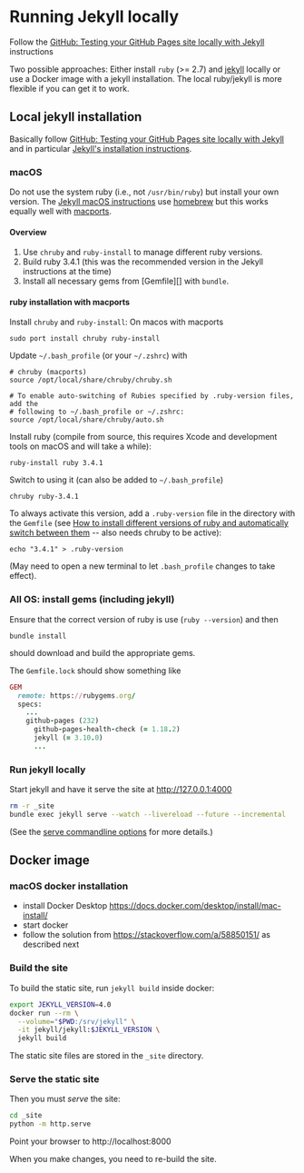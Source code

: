 # Running Jekyll locally

Follow the [GitHub: Testing your GitHub Pages site locally with
Jekyll](https://docs.github.com/en/pages/setting-up-a-github-pages-site-with-jekyll/testing-your-github-pages-site-locally-with-jekyll) instructions

Two possible approaches: Either install `ruby` (>= 2.7) and
[jekyll](https://jekyllrb.com/) locally or use a Docker image with a
jekyll installation. The local ruby/jekyll is more flexible if you can
get it to work.

## Local jekyll installation

Basically follow [GitHub: Testing your GitHub Pages site locally with
Jekyll](https://docs.github.com/en/pages/setting-up-a-github-pages-site-with-jekyll/testing-your-github-pages-site-locally-with-jekyll)
and in particular [Jekyll's  installation
instructions](https://jekyllrb.com/docs/installation/).


### macOS

Do not use the system ruby (i.e., not `/usr/bin/ruby`) but install
your own version. The [Jekyll macOS
instructions](https://jekyllrb.com/docs/installation/macos/) use
[homebrew](https://brew.sh/) but this works equally well with
[macports](https://www.macports.org/). 

#### Overview

1. Use `chruby` and `ruby-install` to manage different ruby versions.
2. Build ruby 3.4.1 (this was the recommended version in the Jekyll
   instructions at the time)
3. Install all necessary gems from [Gemfile][] with `bundle`.


#### ruby installation with macports

Install `chruby` and `ruby-install`: On macos with macports

    sudo port install chruby ruby-install

Update `~/.bash_profile` (or your `~/.zshrc`) with

    # chruby (macports)
    source /opt/local/share/chruby/chruby.sh

    # To enable auto-switching of Rubies specified by .ruby-version files, add the
    # following to ~/.bash_profile or ~/.zshrc:
    source /opt/local/share/chruby/auto.sh

Install ruby (compile from source, this requires Xcode and development
tools on macOS and will take a while):

    ruby-install ruby 3.4.1

Switch to using it (can also be added to `~/.bash_profile`)

    chruby ruby-3.4.1

To always activate this version, add a `.ruby-version` file in the
directory with the `Gemfile` (see [How to install different versions
of ruby and automatically switch between them](https://www.moncefbelyamani.com/how-to-install-xcode-homebrew-git-rvm-ruby-on-mac/#how-to-install-different-versions-of-ruby-and-switch-between-them)
-- also needs chruby to be active):

    echo "3.4.1" > .ruby-version

(May need to open a new terminal to let `.bash_profile` changes to take effect).


### All OS: install gems (including jekyll)

Ensure that the correct version of ruby is use (`ruby --version`) and
then 

    bundle install
	
should download and build the appropriate gems.

The `Gemfile.lock` should show something like
```ruby
GEM
  remote: https://rubygems.org/
  specs:
    ...
    github-pages (232)
      github-pages-health-check (= 1.18.2)
      jekyll (= 3.10.0)
      ...
```

### Run jekyll locally

Start jekyll and have it serve the site at http://127.0.0.1:4000
```bash
rm -r _site
bundle exec jekyll serve --watch --livereload --future --incremental
```

(See the [serve commandline
options](https://jekyllrb.com/docs/configuration/options/#serve-command-options)
for more details.)



## Docker image

### macOS docker installation

- install Docker Desktop https://docs.docker.com/desktop/install/mac-install/
- start docker
- follow the solution from  https://stackoverflow.com/a/58850151/ as
  described next


### Build the site

To build the static site, run `jekyll build` inside docker:
```bash
export JEKYLL_VERSION=4.0
docker run --rm \
  --volume="$PWD:/srv/jekyll" \
  -it jekyll/jekyll:$JEKYLL_VERSION \
  jekyll build
```
The static site files are stored in the `_site` directory.

### Serve the static site

Then you must *serve* the site:
```bash
cd _site
python -m http.serve
```

Point your browser to http://localhost:8000

When you make changes, you need to re-build the site.



